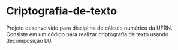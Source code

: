 # Criptografia-de-texto
Projeto desenvolvido para disciplina de cálculo numérico da UFRN. Consiste em um código para realizar criptografia de texto usando decomposição LU.
